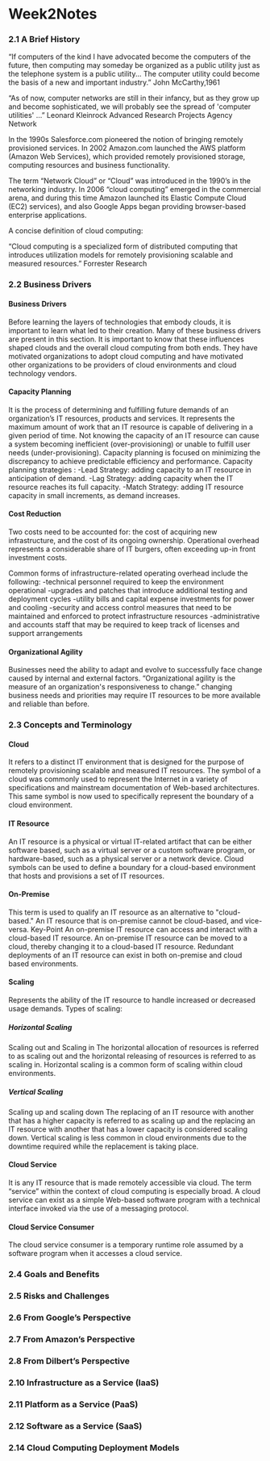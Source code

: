 # Week2Notes

### 2.1 A Brief History

“If computers of the kind I have advocated become the computers of the future, then computing may someday be organized as a public utility just as the telephone system is a public utility... The computer utility could become the basis of a new and important industry.”
John McCarthy,1961

“As of now, computer networks are still in their infancy, but as they grow up and become sophisticated, we will probably see the spread of 'computer utilities' …”
Leonard Kleinrock
Advanced Research Projects Agency Network

In the 1990s Salesforce.com pioneered the notion of bringing remotely provisioned services. In 2002 Amazon.com launched the AWS platform (Amazon Web Services), which provided remotely provisioned storage, computing resources and business functionality.
 
The term “Network Cloud” or “Cloud” was introduced in the 1990’s in the networking industry. In 2006 “cloud computing” emerged in the commercial arena, and during this time Amazon launched its Elastic Compute Cloud (EC2) services), and also Google Apps began providing browser-based enterprise applications.

A concise definition of cloud computing:

“Cloud computing is a specialized form of distributed computing that introduces utilization models for remotely provisioning scalable and measured resources.”
Forrester Research



### 2.2 Business Drivers
 #### Business Drivers
Before learning the layers of technologies that embody clouds, it is important to learn what led to their creation. Many of these business drivers are present in this section. 
It is important to know that these influences shaped clouds and the overall cloud computing from both ends. They have motivated organizations to adopt cloud computing and have motivated other organizations to be providers of cloud environments and cloud technology vendors.

#### Capacity Planning
It is the process of determining and fulfilling future demands of an organization’s IT resources, products and services. 
It represents the maximum amount of work that an IT resource is capable of delivering in a given period of time. Not knowing the capacity of an IT resource can cause a system becoming inefficient (over-provisioning) or unable to fulfill user needs (under-provisioning). 
Capacity planning is focused on minimizing the discrepancy to achieve predictable efficiency and performance.
Capacity planning strategies :
-Lead Strategy: adding capacity to an IT resource in anticipation of demand.
-Lag Strategy: adding capacity when the IT resource reaches its full capacity.
-Match Strategy: adding IT resource capacity in small increments, as demand increases.


#### Cost Reduction
Two costs need to be accounted for: the cost of acquiring new infrastructure, and the cost of its ongoing ownership. Operational overhead represents a considerable share of IT burgers, often exceeding up-in front investment costs.

Common forms of infrastructure-related operating overhead include the following:
-technical personnel required to keep the environment operational
-upgrades and patches that introduce additional testing and deployment cycles
-utility bills and capital expense investments for power and cooling
-security and access control measures that need to be maintained and enforced to protect infrastructure resources
-administrative and accounts staff that may be required to keep track of licenses and support arrangements


#### Organizational Agility
Businesses need the ability to adapt and evolve to successfully face change caused by internal and external factors. 
 “Organizational agility is the measure of an organization's responsiveness to change.”
changing business needs and priorities may require IT resources to be more available and reliable than before. 


### 2.3 Concepts and Terminology

#### Cloud
It refers to a distinct IT environment that is designed for the purpose of remotely provisioning scalable and measured IT resources.  The symbol of a cloud was commonly used to represent the Internet in a variety of specifications and mainstream documentation of Web-based architectures. This same symbol is now used to specifically represent the boundary of a cloud environment.

#### IT Resource
An IT resource is a physical or virtual IT-related artifact that can be either software based, such as a virtual server or a custom software program, or hardware-based, such as a physical server or a network device.
Cloud symbols can be used to define a boundary for a cloud-based environment that hosts and provisions a set of IT resources. 

#### On-Premise
This term is used to qualify an IT resource as an alternative to "cloud-based." An IT resource that is on-premise cannot be cloud-based, and vice-versa.
Key-Point
An on-premise IT resource can access and interact with a cloud-based IT resource.
An on-premise IT resource can be moved to a cloud, thereby changing it to a cloud-based IT resource.
Redundant deployments of an IT resource can exist in both on-premise and cloud based environments.


#### Scaling
Represents the ability of the IT resource to handle increased or decreased usage demands.
	Types of scaling:

##### Horizontal Scaling
Scaling out and Scaling in 
The horizontal allocation of resources is referred to as scaling out and the horizontal releasing of resources is referred to as scaling in. Horizontal scaling is a common form of scaling within cloud environments.

##### Vertical Scaling
Scaling up and scaling down
 The replacing of an IT resource with another that has a higher capacity is referred to as scaling up and the replacing an IT resource with another that has a lower capacity is considered scaling down. Vertical scaling is less common in cloud environments due to the downtime required while the replacement is taking place.

#### Cloud Service
It is any IT resource that is made remotely accessible via cloud. The term “service” within the context of cloud computing is especially broad. A cloud service can exist as a simple Web-based software program with a technical interface invoked via the use of a messaging protocol.

#### Cloud Service Consumer
The cloud service consumer is a temporary runtime role assumed by a software program when it accesses a cloud service.


### 2.4 Goals and Benefits

### 2.5 Risks and Challenges

### 2.6 From Google’s Perspective

### 2.7 From Amazon’s Perspective

### 2.8 From Dilbert’s Perspective

### 2.10 Infrastructure as a Service (IaaS)

### 2.11 Platform as a Service (PaaS)

### 2.12 Software as a Service (SaaS)

### 2.14 Cloud Computing Deployment Models


 



 
